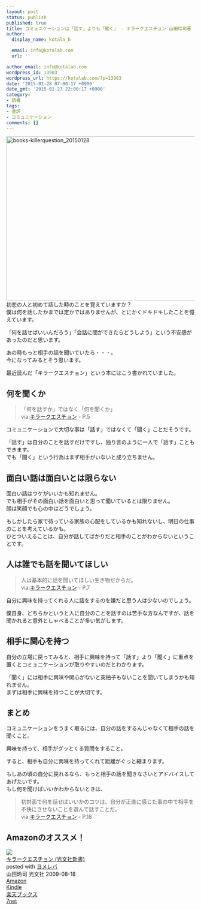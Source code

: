 ```yaml
---
layout: post
status: publish
published: true
title: コミュニケーションは「話す」よりも「聞く」 - キラークエスチョン 山田玲司著
author:
  display_name: kotala_b

  email: info@kotalab.com
  url: ''

author_email: info@kotalab.com
wordpress_id: 13903
wordpress_url: https://kotalab.com/?p=13903
date: '2015-01-28 07:00:17 +0900'
date_gmt: '2015-01-27 22:00:17 +0900'
category:
- 読書
tags:
- 書評
- コミュニケーション
comments: []
---
```

<p><img src="https://kotalab.com/wp-content/uploads/2015/01/books-killerquestion_20150128-780x438.jpg" alt="books-killerquestion_20150128" width="780" height="438" class="aligncenter size-large wp-image-13906" /><br />
初恋の人と初めて話した時のことを覚えていますか？<br />
僕は何を話したかまでは定かではありませんが、とにかくドキドキしたことを憶えています。</p>
<p>「何を話せばいいんだろう」「会話に間ができたらどうしよう」という不安感があったのだと思います。</p>
<p>あの時もっと相手の話を聞いていたら・・・。<br />
今になってみるとそう思います。</p>
<p>最近読んだ「キラークエスチョン」という本にはこう書かれていました。<br />
</p>
<!--more-->
<h2>何を聞くか</h2>
<blockquote><p>「何を話すか」ではなく「何を聞くか」<br />
via:<a href="https://www.amazon.co.jp/exec/obidos/asin/4334035213/same-22/" rel="nofollow" target="_blank">キラークエスチョン</a>  - P.5</p></blockquote>
<p>コミュニケーションで大切な事は「話す」ではなくて「聞く」ことだそうです。</p>
<p>「話す」は自分のことを話すだけですし、独り言のように一人で「話す」こともできます。<br />
でも「聞く」という行為はまず相手がいないと成り立ちません。</p>
<h2>面白い話は面白いとは限らない</h2>
<p>面白い話はウケがいいかも知れません。<br />
でも相手がその面白い話を面白いと思って聞いているとは限りません。<br />
顔は笑顔でも心の中はどうでしょう。</p>
<p>もしかしたら家で待っている家族の心配をしているかも知れないし、明日の仕事のことを考えているかも。<br />
ひとついえることは、<span class="b">自分が話してばかりだと相手のことがわからないということです。</span></p>
<h2>人は誰でも話を聞いてほしい</h2>
<blockquote><p>人は基本的に話を聞いてほしい生き物だからだ。<br />
via:<a href="https://www.amazon.co.jp/exec/obidos/asin/4334035213/same-22/" rel="nofollow" target="_blank">キラークエスチョン</a>  - P.7</p></blockquote>
<p><span class="b">自分に興味を持ってくれる人に話をするのを嫌だと思う人は少ないのでしょう。</span></p>
<p>僕自身、どちらかというと人に自分のことを話すのは苦手な方なんですが、話を聞かれると意外としゃべることが多い気がします。</p>
<h2>相手に関心を持つ</h2>
<p>自分の立場に戻ってみると、相手に興味を持って「話す」より「聞く」に重点を置くとコミュニケーションが取りやすいのだとわかります。</p>
<p>「聞く」には相手に興味や関心がないと突拍子もないことを聞いてしまうかも知れません。<br />
まずは相手に興味を持つことが大切です。</p>
<h2>まとめ</h2>
<p>コミュニケーションをうまく取るには、自分の話をするんじゃなくて相手の話を聞くこと。</p>
<p>興味を持って、相手がグッとくる質問をすること。</p>
<p>すると、相手も自分に興味を持ってくれて距離がぐっと縮まります。</p>
<p>もしあの頃の自分に戻れるなら、もっと相手の話を聞きなさいとアドバイスしてあげたいです。<br />
もし何を聞けばいいかわからないときは、</p>
<blockquote><p>初対面で何を話せばいいかのコツは、自分が正直に感じた事の中で相手を不快にさせないことを選んで話すことだ。<br />
via:<a href="https://www.amazon.co.jp/exec/obidos/asin/4334035213/same-22/" rel="nofollow" target="_blank">キラークエスチョン</a>  - P.18</p></blockquote>
<h2 class="aam">Amazonのオススメ！</h2>
<div class="booklink-box">
<div class="booklink-image"><a href="https://www.amazon.co.jp/exec/obidos/asin/4334035213/same-22/" rel="nofollow" target="_blank"><img src="https://images-fe.ssl-images-amazon.com/images/I/31U2c0ZO4vL._SL160_.jpg" style="border: none;" /></a></div>
<div class="booklink-info">
<div class="booklink-name"><a href="https://www.amazon.co.jp/exec/obidos/asin/4334035213/same-22/" rel="nofollow" target="_blank">キラークエスチョン (光文社新書)</a>
<div class="booklink-powered-date">posted with <a href="https://yomereba.com" rel="nofollow" target="_blank">ヨメレバ</a></div>
</div>
<div class="booklink-detail">山田玲司 光文社 2009-08-18    </div>
<div class="booklink-link2">
<div class="shoplinkamazon"><a href="https://www.amazon.co.jp/exec/obidos/asin/4334035213/same-22/" rel="nofollow" target="_blank" title="アマゾン" >Amazon</a></div>
<div class="shoplinkkindle"><a href="https://www.amazon.co.jp/exec/obidos/ASIN/B00GU4RC4C/same-22/" rel="nofollow" target="_blank" >Kindle</a></div>
<div class="shoplinkrakuten"><a href="http://c.af.moshimo.com/af/c/click?a_id=374939&p_id=56&pc_id=56&pl_id=637&s_v=b5Rz2P0601xu&url=http%3A%2F%2Fbooks.rakuten.co.jp%2Frb%2F6149959%2F" rel="nofollow" target="_blank" title="楽天ブックス" >楽天ブックス</a></div>
<div class="shoplinkseven"><a href="https://ck.jp.ap.valuecommerce.com/servlet/referral?sid=2967684&pid=881104827&vc_url=http%3A%2F%2Fwww.7netshopping.jp%2Fbooks%2Fsearch_result%2F%3Fctgy%3Dbooks%26code%3D4334035213" rel="nofollow" target="_blank" title="セブンネットショッピング" >7net</a></div>
</p></div>
</div>
<div class="booklink-footer"></div>
</div>
